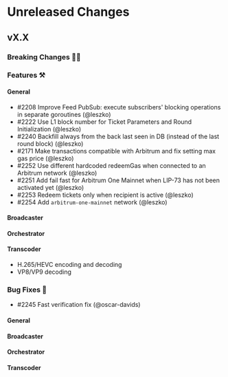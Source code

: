 # Unreleased Changes

## vX.X

### Breaking Changes 🚨🚨

### Features ⚒

#### General
- \#2208 Improve Feed PubSub: execute subscribers' blocking operations in separate goroutines (@leszko)
- \#2222 Use L1 block number for Ticket Parameters and Round Initialization (@leszko)
- \#2240 Backfill always from the back last seen in DB (instead of the last round block) (@leszko)
- \#2171 Make transactions compatible with Arbitrum and fix setting max gas price (@leszko)
- \#2252 Use different hardcoded redeemGas when connected to an Arbitrum network (@leszko)
- \#2251 Add fail fast for Arbitrum One Mainnet when LIP-73 has not been activated yet (@leszko)
- \#2253 Redeem tickets only when recipient is active (@leszko)
- \#2254 Add `arbitrum-one-mainnet` network (@leszko)

#### Broadcaster

#### Orchestrator

#### Transcoder
* H.265/HEVC encoding and decoding
* VP8/VP9 decoding

### Bug Fixes 🐞
- \#2245 Fast verification fix (@oscar-davids)

#### General

#### Broadcaster

#### Orchestrator

#### Transcoder
